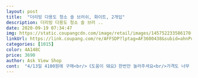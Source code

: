 ```yaml
---
layout: post 
title:  "더리빙 다용도 청소 솔 브러쉬, 화이트, 2개입" 
description: 더리빙 다용도 청소 솔 브러 ..
date: 2020-09-19 07:34:47 
img: https://static.coupangcdn.com/image/retail/images/145752233586170-29090c52-fb8f-40b3-aa5e-9f1ee88deb31.jpg 
linkUrl: https://link.coupang.com/re/AFFSDP?lptag=AF3600438&subid=ahnPublicAsk&pageKey=158034367&itemId=454746990&vendorItemId=4126472162&traceid=V0-113-9ae6766ccc3a7b48 
categories: [1015] 
color: 4A148C 
price: 3690 
author: Ask View Shop 
cont:  "4/13일 4100원에 구매<br/>《도움이 돼요》한번만 눌러주셔요<br/>가격도 너무 착하고<br/>거름망을 빼고나면 물때 어쩔... <br/>.<br/><br/>걱정반 기대반 임<br/>구석 잘 닦이고 좋아 재주문하여<br/>굳이 일제꺼가 아닌 우리 국산껄로 오래오래 구매할수 있길 바라고<br/>그걸로 살려고 보니 2500에 배송비까지 더해지니 오천원 돈이 넘음<br/>다이소만 가도 쉽게 살 수 있고 심지어 울 집 마트에도 팔더라구<br/>두개 4100이면 개당 2050으로 코쿠보랑 450차이로 싼 것도 아님<br/>딱 제가 찾던 그 사이즈에 그 기능이네요<br/>말이 국산이지 메이드인차이나 입니다<br/>매번 일회용 비닐장갑끼고 일회용수세미로 손넣어서 닦았는데<br/>바닥도 닦을수 있는 솔!! 칫솔은 그게 안되니 불편<br/>불편없이 잘 사용하고 있습니다<br/>비슷한 가격에 과연 품질이 코쿠보를 따라줄 수 있을지<br/>손잡이에 구멍이 있어 보관시 걸어둘 수 있음<br/>솔도 적당히 뻣뻣해서 청소하는데 너무 좋아요<br/>솔이 L자인 ㄴ(니은) 모양으로 만들어져 배수구 모서리 부분까지 깨끗하게 청소가 됨<br/>솔이 다되면 재구매 하려구요!<br/>신세계네요<br/>싱크대 물빠지는곳에 거름망을 쓰고있긴한데<br/>오리지날 코쿠보 보다는 전체 길이가 조금 짧은 느낌인데 어쨋든 성능이 중요하니깐 써보고 괜찮으면 이걸로 갈아타고 아니면 코쿠보로 리턴<br/>오천원 돈이면 차라리 이걸 두개사고도 천원이 남는 장사니<br/>욕실 변기 청소를 쉽고 빠르게 할 수 있음<br/>원래는 일제 코쿠보 청소솔을 써오던 중 매우 만족해서<br/>이걸로 주문<br/>저의 센쓰있는 사진과 리뷰가 도움이 되셨다면<br/>정말 비위상해서 청소솔을 찾다가 발견했네요<br/>지금은 집콕중이라 급하게 쿠팡서 요걸 찾아낼 수 있었지만<br/>찌든때 곰팡이 제거시 유용하게 사용<br/>칫솔은 이제 안녕 <br/>하나는 주방에, 하나는 욕실에 놓고 쓰는데<br/>헤드부분 솔이 완전 딴딴하고 견고한 나일론이라 찔리면 아픔<br/>화장실 청소용으로 구매하였으며<br/>" 
---
```

